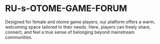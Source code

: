 # RU-s-OTOME-GAME-FORUM
Designed for female and otome game players, our platform offers a warm, welcoming space tailored to their needs. Here, players can freely share, connect, and feel a true sense of belonging beyond mainstream communities.
